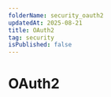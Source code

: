 ```yaml
---
folderName: security_oauth2
updatedAt: 2025-08-21
title: OAuth2
tag: security
isPublished: false
---
```


# OAuth2
